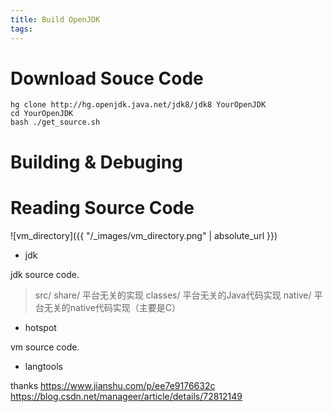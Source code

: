 ```yaml
---
title: Build OpenJDK
tags:
---
```


# Download Souce Code
```
hg clone http://hg.openjdk.java.net/jdk8/jdk8 YourOpenJDK 
cd YourOpenJDK 
bash ./get_source.sh
```
# Building & Debuging

# Reading Source Code
![vm_directory]({{ "/_images/vm_directory.png" | absolute_url }})
- jdk

jdk source code.
>src/
>  share/       平台无关的实现
>    classes/     平台无关的Java代码实现
>    native/      平台无关的native代码实现（主要是C）

- hotspot

vm source code.
- langtools



thanks
https://www.jianshu.com/p/ee7e9176632c
https://blog.csdn.net/manageer/article/details/72812149